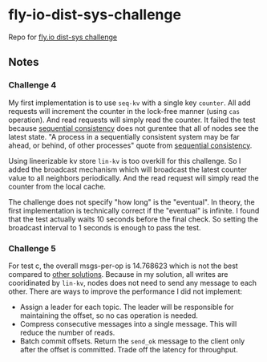 # fly-io-dist-sys-challenge

Repo for [fly.io dist-sys challenge](https://fly.io/dist-sys/)

## Notes

### Challenge 4

My first implementation is to use `seq-kv` with a single key `counter`. All add requests will increment the counter in the lock-free manner (using `cas` operation). And read requests will simply read the counter. It failed the test because [sequential consistency](https://jepsen.io/consistency/models/sequential) does not gurentee that all of nodes see the latest state. "A process in a sequentially consistent system may be far ahead, or behind, of other processes" quote from [sequential consistency](https://jepsen.io/consistency/models/sequential).

Using lineerizable kv store `lin-kv` is too overkill for this challenge. So I added the broadcast mechanism which will broadcast the latest counter value to all neighbors periodically. And the read request will simply read the counter from the local cache.

The challenge does not specify "how long" is the "eventual". In theory, the first implementation is technically correct if the "eventual" is infinite.  I found that the test actually waits 10 seconds before the final check. So setting the broadcast interval to 1 seconds is enough to pass the test.

### Challenge 5

For test c, the overall msgs-per-op is 14.768623 which is not the best compared to [other solutions](https://community.fly.io/t/challenge-5c-efficient-kafka-style-log/10971). Because in my solution, all writes are cooridinated by `lin-kv`, nodes does not need to send any message to each other. There are ways to improve the performance I did not implement:

- Assign a leader for each topic. The leader will be responsible for maintaining the offset, so no cas operation is needed.
- Compress consecutive messages into a single message. This will reduce the number of reads.
- Batch commit offsets. Return the `send_ok` message to the client only after the offset is committed. Trade off the latency for throughput.
